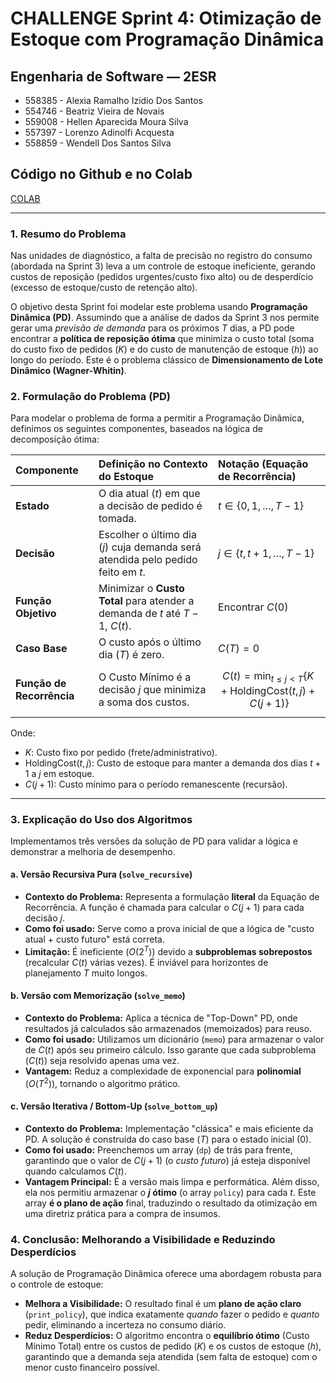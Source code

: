 # CHALLENGE Sprint 4: Otimização de Estoque com Programação Dinâmica

## Engenharia de Software — 2ESR

* 558385 - Alexia Ramalho Izidio Dos Santos
* 554746 - Beatriz Vieira de Novais
* 559008 - Hellen Aparecida Moura Silva
* 557397 - Lorenzo Adinolfi Acquesta
* 558859 - Wendell Dos Santos Silva

## Código no Github e no Colab

[COLAB](https://colab.research.google.com/drive/1u7DwrIhKxBQDeZrykE3fN9cXobE37d3Z?usp=sharing)

---

### 1. Resumo do Problema

Nas unidades de diagnóstico, a falta de precisão no registro do consumo (abordada na Sprint 3) leva a um controle de estoque ineficiente, gerando custos de reposição (pedidos urgentes/custo fixo alto) ou de desperdício (excesso de estoque/custo de retenção alto).

O objetivo desta Sprint foi modelar este problema usando **Programação Dinâmica (PD)**. Assumindo que a análise de dados da Sprint 3 nos permite gerar uma *previsão de demanda* para os próximos $T$ dias, a PD pode encontrar a **política de reposição ótima** que minimiza o custo total (soma do custo fixo de pedidos ($K$) e do custo de manutenção de estoque ($h$)) ao longo do período. Este é o problema clássico de **Dimensionamento de Lote Dinâmico (Wagner-Whitin)**.

### 2. Formulação do Problema (PD)

Para modelar o problema de forma a permitir a Programação Dinâmica, definimos os seguintes componentes, baseados na lógica de decomposição ótima:

| Componente | Definição no Contexto do Estoque | Notação (Equação de Recorrência) |
| :--- | :--- | :--- |
| **Estado** | O dia atual ($t$) em que a decisão de pedido é tomada. | $t \in \{0, 1, \dots, T-1\}$ |
| **Decisão** | Escolher o último dia ($j$) cuja demanda será atendida pelo pedido feito em $t$. | $j \in \{t, t+1, \dots, T-1\}$ |
| **Função Objetivo** | Minimizar o **Custo Total** para atender a demanda de $t$ até $T-1$, $C(t)$. | Encontrar $C(0)$ |
| **Caso Base** | O custo após o último dia ($T$) é zero. | $C(T) = 0$ |
| **Função de Recorrência** | O Custo Mínimo é a decisão $j$ que minimiza a soma dos custos. | $$C(t) = \min_{t \le j < T} \{ K + \text{HoldingCost}(t, j) + C(j+1) \}$$ |

Onde:
* $K$: Custo fixo por pedido (frete/administrativo).
* $\text{HoldingCost}(t, j)$: Custo de estoque para manter a demanda dos dias $t+1$ a $j$ em estoque.
* $C(j+1)$: Custo mínimo para o período remanescente (recursão).

---

### 3. Explicação do Uso dos Algoritmos

Implementamos três versões da solução de PD para validar a lógica e demonstrar a melhoria de desempenho.

#### a. Versão Recursiva Pura (`solve_recursive`)

* **Contexto do Problema:** Representa a formulação **literal** da Equação de Recorrência. A função é chamada para calcular o $C(j+1)$ para cada decisão $j$.
* **Como foi usado:** Serve como a prova inicial de que a lógica de "custo atual + custo futuro" está correta.
* **Limitação:** É ineficiente ($O(2^T)$) devido a **subproblemas sobrepostos** (recalcular $C(t)$ várias vezes). É inviável para horizontes de planejamento $T$ muito longos.

#### b. Versão com Memorização (`solve_memo`)

* **Contexto do Problema:** Aplica a técnica de "Top-Down" PD, onde resultados já calculados são armazenados (memoizados) para reuso.
* **Como foi usado:** Utilizamos um dicionário (`memo`) para armazenar o valor de $C(t)$ após seu primeiro cálculo. Isso garante que cada subproblema ($C(t)$) seja resolvido apenas uma vez.
* **Vantagem:** Reduz a complexidade de exponencial para **polinomial** ($O(T^2)$), tornando o algoritmo prático.

#### c. Versão Iterativa / Bottom-Up (`solve_bottom_up`)

* **Contexto do Problema:** Implementação "clássica" e mais eficiente da PD. A solução é construída do caso base ($T$) para o estado inicial ($0$).
* **Como foi usado:** Preenchemos um array (`dp`) de trás para frente, garantindo que o valor de $C(j+1)$ (o *custo futuro*) já esteja disponível quando calculamos $C(t)$.
* **Vantagem Principal:** É a versão mais limpa e performática. Além disso, ela nos permitiu armazenar o **$j$ ótimo** (o array `policy`) para cada $t$. Este array **é o plano de ação** final, traduzindo o resultado da otimização em uma diretriz prática para a compra de insumos.

### 4. Conclusão: Melhorando a Visibilidade e Reduzindo Desperdícios

A solução de Programação Dinâmica oferece uma abordagem robusta para o controle de estoque:

* **Melhora a Visibilidade:** O resultado final é um **plano de ação claro** (`print_policy`), que indica exatamente *quando* fazer o pedido e *quanto* pedir, eliminando a incerteza no consumo diário.
* **Reduz Desperdícios:** O algoritmo encontra o **equilíbrio ótimo** (Custo Mínimo Total) entre os custos de pedido ($K$) e os custos de estoque ($h$), garantindo que a demanda seja atendida (sem falta de estoque) com o menor custo financeiro possível.
